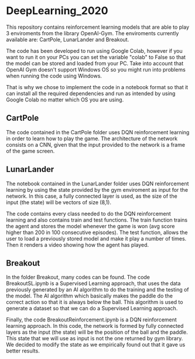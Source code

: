 # DeepLearning_2020
This repository contains reinforcement learning models that are able to play 3 enviroments from the library OpenAI-Gym. The enviroments currently available are: CartPole, LunarLander and Breakout.

The code has been developed to run using Google Colab, however if you want to run it on your PCs you can set the variable "colab" to False so that the model can be stored and loaded from your PC. Take into account that OpenAI Gym doesn't support Windows OS so you might run into problems when running the code using Windows.

That is why we chose to implement the code in a notebook format so that it can install all the required dependencies and run as intended by using Google Colab no matter which OS you are using.


## CartPole
The code contained in the CartPole folder uses DQN reinforcement learning in order to learn how to play the game. The architecture of the network consists on a CNN, given that the input provided to the network is a frame of the game screen.


## LunarLander
The notebook contained in the LunarLander folder uses DQN reinforcement learning by using the state provided by the gym enviroment as input for the network. In this case, a fully connected layer is used, as the size of the input (the state) will be vectors of size (8,1).

The code contains every class needed to do the DQN reinforcement learning and also contains train and test functions. The train function trains the agent and stores the model whenever the game is won (avg score higher than 200 in 100 consecutive episodes). The test function, allows the user to load a previously stored model and make it play a number of times. Then it renders a video showing how the agent has played.

## Breakout
In the folder Breakout, many codes can be found. The code BreakoutSL.ipynb is a Supervised Learning approach, that uses the data previously generated by an AI algorithm to do the training and the testing of the model. The AI algorithm which basically makes the paddle do the correct action so that it is always below the ball. This algorithm is used to generate a dataset so that we can do a Supervised Learning approach.

Finally, the code BreakoutReinforcement.ipynb is a DQN reinforcement learning approach. In this code, the network is formed by fully connected layers as the input (the state) will be the position of the ball and the paddle. This state that we will use as input is not the one returned by gym library. We decided to modify the state as we empirically found out that it gave us better results.

